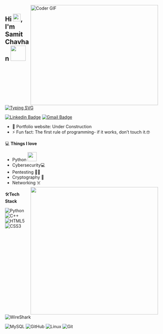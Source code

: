 <img align="right" src="https://github.com/rajaprerak/rajaprerak/blob/master/developer.gif" alt="Coder GIF" width="420" height="330">


<h2> Hi <img src="https://media.giphy.com/media/hvRJCLFzcasrR4ia7z/giphy.gif" width="25px">, I'm Samit Chavhan <img src="https://media.giphy.com/media/WSeSrlBkcU8TRrS7pT/giphy.gif" width="50"></h2>

[![Typing SVG](https://readme-typing-svg.herokuapp.com?font=Ubuntu&color=%2336BCF7&vCenter=true&height=35&lines=root%40SC~%23+whoami;%E2%9C%93+Student;%E2%9C%93+Pentester;%E2%9C%93+CTF+Player+;%E2%9C%93++;%E2%9C%93++)](https://git.io/typing-svg)

[![Linkedin Badge](https://img.shields.io/badge/-SamitChavhan-blue?style=flat-square&logo=Linkedin&logoColor=white&link=https://www.linkedin.com/in/TheSC4/)](https://https://www.linkedin.com/in/samit-chavhan-sc/)
[![Gmail Badge](https://img.shields.io/badge/-founderofsc@gmail.com-c14438?style=flat-square&logo=Gmail&logoColor=white&link=mailto:founderofsc@gmail.com)](mailto:founderofsc@gmail.com) 

- 🎯 Portfolio website: Under Construction
- ⚡ Fun fact: The first rule of programming- if it works, don’t touch it.🤓

💻 **Things I love**
- Python <img src="https://media.giphy.com/media/WUlplcMpOCEmTGBtBW/giphy.gif" width="30"> 
- Cybersecurity💻
- Pentesting 🏴‍☠️
- Cryptography 💢
- Networking ☠️
    <a href="https://github.com/anuraghazra/github-readme-stats" title="Go to Source">
      <img align="right" width=420 height="auto" src="https://github-readme-stats.vercel.app/api?username=TheSC4&show_icons=true&theme=dark&border_color=61dafb&hide_border=true&include_all_commits=true" />
    </a>
    
🛠**Tech Stack**

![Python](https://img.shields.io/badge/-Python-000000?style=flat&logo=python)
![C++](https://img.shields.io/badge/-C-000000?style=flat&logo=C)
![HTML5](https://img.shields.io/badge/-HTML5-000000?style=flat&logo=HTML5)
![CSS3](https://img.shields.io/badge/-CSS3-000000?style=flat&logo=CSS3)
![WireShark](https://img.shields.io/badge/-wireshark-000000?style=flat&logo=wireshark)


![MySQL](https://img.shields.io/badge/-MySQL-000000?style=flat&logo=MySQL)
![GitHub](https://img.shields.io/badge/-GitHub-000000?style=flat&logo=github&logoColor=FFFFFF)
![Linux](https://img.shields.io/badge/-Linux-000000?style=flat&logo=linux&logoColor=FCC624)
![Git](https://img.shields.io/badge/-Git-000000?style=flat&logo=git&logoColor=F05032)

